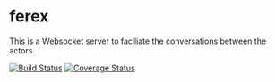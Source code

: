# ferex

This is a Websocket server to faciliate the conversations between the actors.

[![Build Status](https://travis-ci.org/krsmanian1972/ferex.svg?branch=master)](https://travis-ci.org/krsmanian1972/ferex)
[![Coverage Status](https://coveralls.io/repos/github/krsmanian1972/ferex/badge.svg?branch=master)](https://coveralls.io/github/krsmanian1972/ferex?branch=master)
